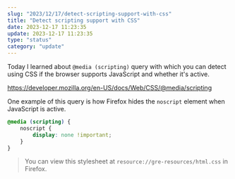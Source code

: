 ```yaml
---
slug: "2023/12/17/detect-scripting-support-with-css"
title: "Detect scripting support with CSS"
date: 2023-12-17 11:23:35
update: 2023-12-17 11:23:35
type: "status"
category: "update"
---
```


Today I learned about `@media (scripting)` query with which you can detect using CSS if the browser supports JavaScript and whether it's active.

<https://developer.mozilla.org/en-US/docs/Web/CSS/@media/scripting>

One example of this query is how Firefox hides the `noscript` element when JavaScript is active.

```css
@media (scripting) {
	noscript {
		display: none !important;
	}
}
```

> You can view this stylesheet at `resource://gre-resources/html.css` in Firefox.
